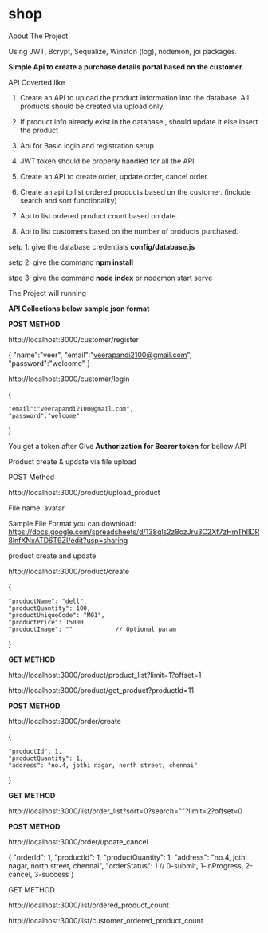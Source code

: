 # shop

About The Project

Using JWT, Bcrypt, Sequalize, Winston (log), nodemon, joi packages.

**Simple Api to create a purchase details portal based on the customer.**

API Coverted like

1. Create an API to upload the product information into the database. All products should be created via upload only.

2. If product info already exist in the database , should update it else insert the product

3. Api for Basic login and registration setup

4. JWT token should be properly handled for all the API.

4. Create an API to create order, update order, cancel order.

5. Create an api to list ordered products based on the customer. (include search and sort functionality)

6. Api to list ordered product count based on date.

7. Api to list customers based on the number of products purchased.

setp 1: give the database credentials **config/database.js**

setp 2: give the command **npm install**

stpe 3: give the command **node index** or nodemon start serve

The Project will running

**API Collections below sample json format**

**POST METHOD**

http://localhost:3000/customer/register

{
	"name":"veer",
	"email":"veerapandi2100@gmail.com",
	"password":"welcome"
}

http://localhost:3000/customer/login

{

	"email":"veerapandi2100@gmail.com",
	"password":"welcome"
}

You get a token after Give **Authorization for Bearer token** for bellow API


Product create & update via file upload

POST Method

http://localhost:3000/product/upload_product

File name: avatar

Sample File Format you can download: https://docs.google.com/spreadsheets/d/138qls2z8ozJru3C2Xf7zHmThIIDR8lnfXNxATD6T9ZI/edit?usp=sharing

product create and update

http://localhost:3000/product/create

{

	"productName": "dell",
	"productQuantity": 100,
	"productUniqueCode": "M01",
	"productPrice": 15000,
	"productImage": ""            // Optional param
	
}

**GET METHOD**

http://localhost:3000/product/product_list?limit=1?offset=1

http://localhost:3000/product/get_product?productId=11

**POST METHOD**

http://localhost:3000/order/create

{

	"productId": 1,
	"productQuantity": 1,
	"address": "no.4, jothi nagar, north street, chennai"
	
}

**GET METHOD**

http://localhost:3000/list/order_list?sort=0?search=""?limit=2?offset=0

**POST METHOD**

http://localhost:3000/order/update_cancel

{
    "orderId": 1,
    "productId": 1,
    "productQuantity": 1,
    "address": "no.4, jothi nagar, north street, chennai",
    "orderStatus": 1                   // 0-submit, 1-inProgress, 2-cancel, 3-success
}

GET METHOD

http://localhost:3000/list/ordered_product_count

http://localhost:3000/list/customer_ordered_product_count
